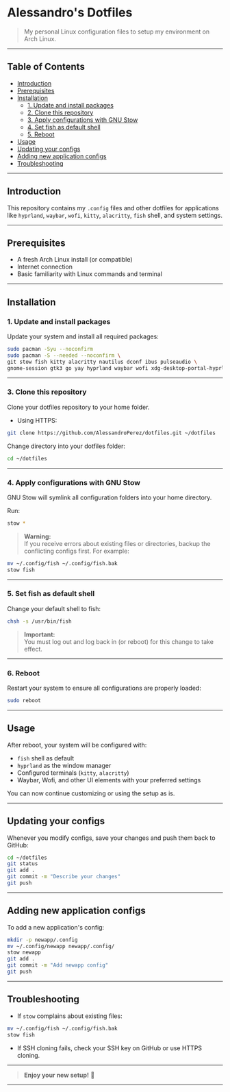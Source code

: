 # Alessandro's Dotfiles

> My personal Linux configuration files to setup my environment on Arch Linux.

---

## Table of Contents

- [Introduction](#introduction)
- [Prerequisites](#prerequisites)
- [Installation](#installation)
  - [1. Update and install packages](#1-update-and-install-packages)
  - [2. Clone this repository](#3-clone-this-repository)
  - [3. Apply configurations with GNU Stow](#4-apply-configurations-with-gnu-stow)
  - [4. Set fish as default shell](#5-set-fish-as-default-shell)
  - [5. Reboot](#6-reboot)
- [Usage](#usage)
- [Updating your configs](#updating-your-configs)
- [Adding new application configs](#adding-new-application-configs)
- [Troubleshooting](#troubleshooting)

---

## Introduction

This repository contains my `.config` files and other dotfiles for applications like `hyprland`, `waybar`, `wofi`, `kitty`, `alacritty`, `fish` shell, and system settings.

---

## Prerequisites

- A fresh Arch Linux install (or compatible)
- Internet connection
- Basic familiarity with Linux commands and terminal

---

## Installation

### 1. Update and install packages

Update your system and install all required packages:

```bash
sudo pacman -Syu --noconfirm
sudo pacman -S --needed --noconfirm \
git stow fish kitty alacritty nautilus dconf ibus pulseaudio \
gnome-session gtk3 go yay hyprland waybar wofi xdg-desktop-portal-hyprland
```

---

### 3. Clone this repository

Clone your dotfiles repository to your home folder.

- Using HTTPS:

```bash
git clone https://github.com/AlessandroPerez/dotfiles.git ~/dotfiles
```

Change directory into your dotfiles folder:

```bash
cd ~/dotfiles
```

---

### 4. Apply configurations with GNU Stow

GNU Stow will symlink all configuration folders into your home directory.

Run:

```bash
stow *
```

> **Warning:**  
> If you receive errors about existing files or directories, backup the conflicting configs first. For example:

```bash
mv ~/.config/fish ~/.config/fish.bak
stow fish
```

---

### 5. Set fish as default shell

Change your default shell to fish:

```bash
chsh -s /usr/bin/fish
```

> **Important:**  
> You must log out and log back in (or reboot) for this change to take effect.

---

### 6. Reboot

Restart your system to ensure all configurations are properly loaded:

```bash
sudo reboot
```

---

## Usage

After reboot, your system will be configured with:

- `fish` shell as default
- `hyprland` as the window manager
- Configured terminals (`kitty`, `alacritty`)
- Waybar, Wofi, and other UI elements with your preferred settings

You can now continue customizing or using the setup as is.

---

## Updating your configs

Whenever you modify configs, save your changes and push them back to GitHub:

```bash
cd ~/dotfiles
git status
git add .
git commit -m "Describe your changes"
git push
```

---

## Adding new application configs

To add a new application's config:

```bash
mkdir -p newapp/.config
mv ~/.config/newapp newapp/.config/
stow newapp
git add .
git commit -m "Add newapp config"
git push
```

---

## Troubleshooting

- If `stow` complains about existing files:

```bash
mv ~/.config/fish ~/.config/fish.bak
stow fish
```

- If SSH cloning fails, check your SSH key on GitHub or use HTTPS cloning.

---

> **Enjoy your new setup!** 🚀

---
